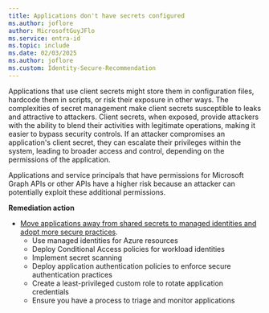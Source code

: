 ```yaml
---
title: Applications don't have secrets configured
ms.author: joflore
author: MicrosoftGuyJFlo
ms.service: entra-id
ms.topic: include
ms.date: 02/03/2025
ms.author: joflore
ms.custom: Identity-Secure-Recommendation
---
```

Applications that use client secrets might store them in configuration files, hardcode them in scripts, or risk their exposure in other ways. The complexities of secret management make client secrets susceptible to leaks and attractive to attackers. Client secrets, when exposed, provide attackers with the ability to blend their activities with legitimate operations, making it easier to bypass security controls. If an attacker compromises an application's client secret, they can escalate their privileges within the system, leading to broader access and control, depending on the permissions of the application.

Applications and service principals that have permissions for Microsoft Graph APIs or other APIs have a higher risk because an attacker can potentially exploit these additional permissions.

**Remediation action**

- [Move applications away from shared secrets to managed identities and adopt more secure practices](/entra/identity/enterprise-apps/migrate-applications-from-secrets).
   - Use managed identities for Azure resources
   - Deploy Conditional Access policies for workload identities
   - Implement secret scanning
   - Deploy application authentication policies to enforce secure authentication practices
   - Create a least-privileged custom role to rotate application credentials
   - Ensure you have a process to triage and monitor applications
